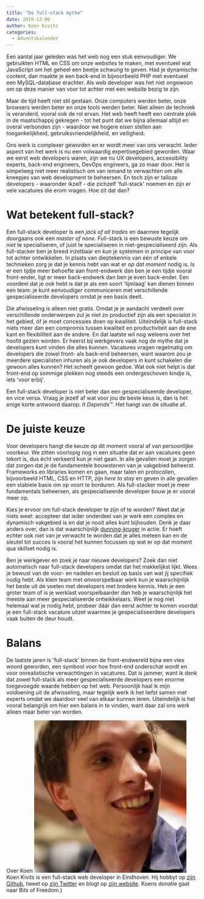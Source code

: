 ```yaml
---
title: "De full-stack mythe"
date: 2019-12-06
author: Koen Kivits
categories: 
  - Adventskalender
---
```

Een aantal jaar geleden was het web nog een stuk eenvoudiger. We gebruikten HTML en CSS om onze websites te maken, met eventueel wat JavaScript om het geheel een beetje *_schwung_* te geven. Had je dynamische content, dan maakte je een back-end in bijvoorbeeld PHP met eventueel een MySQL-database erachter. Als web developer was het niet ongewoon om op deze manier van voor tot achter met een website bezig te zijn.

Maar de tijd heeft niet stil gestaan. Onze computers werden beter, onze browsers werden beter en onze tools werden beter. Niet alleen de techniek is veranderd, vooral ook de rol ervan. Het web heeft heeft een centrale plek in de maatschappij gekregen - tot het punt dat we bijna allemaal altijd en overal verbonden zijn - waardoor we hogere eisen stellen aan toegankelijkheid, gebruiksvriendelijkheid, en veiligheid.

Ons werk is complexer geworden en er wordt meer van ons verwacht. Ieder aspect van het werk is nu een volwaardig expertisegebied geworden. Waar we eerst web developers waren, zijn we nu UX developers, accessibility experts, back-end engineers, DevOps engineers, ga zo maar door. Het is simpelweg niet meer realistisch om van iemand te verwachten om alle kneepjes van web development te beheersen. En toch zijn er talloze developers - waaronder ikzelf - die zichzelf 'full-stack' noemen en zijn er vele vacatures die erom vragen. Hoe zit dat dan?

# Wat betekent full-stack?

Een full-stack developer is een _jack of all trades_ en daarmee tegelijk doorgaans ook een _master of none_. Full-stack is een bewuste keuze om _niet_ te specialiseren, of juist te specialiseren in niet-gespecialiseerd zijn. Als full-stacker ben je breed inzetbaar en kun je systemen in principe van voor tot achter ontwikkelen. In plaats van dieptekennis van één of enkele technieken zorg je dat je kennis hebt van wat er _op dat moment_ nodig is. Is er een tijdje meer behoefte aan front-endwerk dan ben je een tijdje vooral front-ender, ligt er meer back-endwerk dan ben je even back-ender. Een voordeel dat je ook hebt is dat je als een soort 'lijmlaag' kan dienen binnen een team: je kunt eenvoudiger communiceren met verschillende gespecialiseerde developers omdat je een basis deelt.

Die afwisseling is alleen niet gratis. Omdat je je aandacht verdeelt over verschillende onderwerpen zul je niet zo productief zijn als een specialist in het gebied, óf je moet concessies doen op kwaliteit. Uiteindelijk is full-stack niets meer dan een compromis tussen kwaliteit en productiviteit aan de ene kant en flexibiliteit aan de andere. En dat laatste wil nog weleens over het hoofd gezien worden. Er heerst bij werkgevers vaak nog de mythe dat je developers kunt vinden die alles kunnen. Vacatures vragen regelmatig om developers die zowel front- als back-end beheersen, want waarom zou je meerdere specialisten inhuren als je ook developers in kunt schakelen die gewoon alles kunnen? Het scheelt gewoon gedoe. Wat ook niet helpt is dat front-end op sommige plekken nog steeds een ondergeschoven kindje is, iets 'voor erbij'.

Een full-stack developer is niet beter dan een gespecialiseerde developer, en vice versa. Vraag je jezelf af wat voor jou de beste keus is, dan is het enige korte antwoord daarop: *_It Depends™_*. Het hangt van de situatie af.

# De juiste keuze

Voor developers hangt die keuze op dit moment vooral af van persoonlijke voorkeur. We zitten voorlopig nog in een situatie dat er aan vacatures geen tekort is, dus écht verkeerd kun je niet gaan. In alle gevallen moet je zorgen dat zorgen dat je de fundamentele bouwstenen van je vakgebied beheerst. Frameworks en libraries komen en gaan, maar talen en protocollen, bijvoorbeeld HTML, CSS en HTTP, zijn *_here to stay_* en geven in alle gevallen een stabiele basis om op voort te borduren. Als full-stacker moet je meer fundamentals beheersen, als gespecialiseerde developer bouw je er vooral meer op.

Kies je ervoor om full-stack developer te zijn of te worden? Weet dat je niets weet: accepteer dat ieder onderdeel van je werk een complex en dynamisch vakgebied is en dat je nooit alles kunt bijhouden. Denk je daar anders over, dan is dat waarschijnlijk [dunning-kruger](https://nl.wikipedia.org/wiki/Dunning-krugereffect) in actie. Er hoeft echter ook niet van je verwacht te worden dat je alles meteen kan en de sleutel tot succes is vooral het kunnen focussen op wat er op dat moment qua skillset nodig is.

Ben je werkgever en zoek je naar nieuwe developers? Zoek dan niet automatisch naar full-stack developers omdat dat het makkelijkst lijkt. Wees je bewust van de voor- en nadelen en besluit op basis van wat jij specifiek nodig hebt. Als klein team met onvoorspelbaar werk kun je waarschijnlijk het beste uit de voeten met developers met bredere kennis. Heb je een groter team of is je werklast voorspelbaarder dan heb je waarschijnlijk het meeste aan meer gespecialiseerde ontwikkelaars. Weet je nog niet helemaal wat je nodig hebt, probeer dáár dan eerst achter te komen voordat je een full-stack vacature uitzet waarmee je gespecialiseerdere developers vaak buiten de deur houdt.

# Balans

De laatste jaren is 'full-stack' binnen de front-endwereld bijna een vies woord geworden, een symbool voor hoe front-end onderschat wordt en voor onrealistische verwachtingen in vacatures. Dat is jammer, want ik denk dat zowel full-stack als meer gespecialiseerde developers een enorme toegevoegde waarde hebben op het web. Persoonlijk haal ik mijn voldoening uit de afwisseling, maar tegelijk werk ik het liefst samen met experts omdat we daardoor veel van elkaar kunnen leren. Uiteindelijk is het vooral belangrijk om hier een balans in te vinden, want daar zal ons werk alleen maar beter van worden.

Over Koen
<img src="/_img/adventskalender/koen.jpeg" alt="Foto van koen" class="floating-portrait">
Koen Kivits is een full-stack web developer in Eindhoven. Hij hobbyt op [zijn Github](https://github.com/koenkivits), tweet op [zijn Twitter](https://twitter.com/koenkivits) en blogt op [zijn website](https://koen.kivits.com/).
Koens donatie gaat naar Bits of Freedom.)
